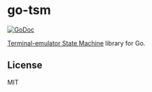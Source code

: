 # go-tsm

[![GoDoc](https://godoc.org/github.com/emersion/go-tsm?status.svg)](https://godoc.org/github.com/emersion/go-tsm)

[Terminal-emulator State Machine][tsm] library for Go.

## License

MIT

[tsm]: https://www.freedesktop.org/wiki/Software/kmscon/libtsm/
